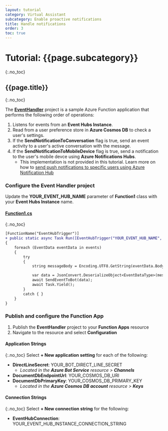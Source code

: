 ```yaml
---
layout: tutorial
category: Virtual Assistant
subcategory: Enable proactive notifications
title: Handle notifications
order: 3
toc: true
---
```


# Tutorial: {{page.subcategory}}
{:.no_toc}
## {{page.title}}
{:.no_toc}

The [**EventHandler**]() project is a sample Azure Function application that performs the following order of operations:
1. Listens for events from an **Event Hubs Instance**.
1. Read from a user preference store in **Azure Cosmos DB** to check a user's settings.
1. If the **SendNotificationToConversation** flag is true, send an event activity to a user's active conversation with the message.
1. If the **SendNotificationToMobileDevice** flag is true, send a notification to the user's mobile devce using **Azure Notifications Hubs**.
   - This implementation is not provided in this tutorial. Learn more on how to [send push notifications to specific users using Azure Notification Hub](https://docs.microsoft.com/en-us/azure/notification-hubs/notification-hubs-aspnet-backend-ios-apple-apns-notification) 

### Configure the Event Handler project
Update the **YOUR_EVENT_HUB_NAME** parameter of **Function1** class with your **Event Hubs Instance** name.

#### [Function1.cs]()
{:.no_toc}

```diff
[FunctionName("EventHubTrigger")]
+ public static async Task Run([EventHubTrigger("YOUR_EVENT_HUB_NAME", Connection = "EventHubConnection")] EventData[] events, ILogger log)
{
    foreach (EventData eventData in events)
    {
        try
        {
            string messageBody = Encoding.UTF8.GetString(eventData.Body.Array, eventData.Body.Offset, eventData.Body.Count);

            var data = JsonConvert.DeserializeObject<EventDataType>(messageBody);
            await SendEventToBot(data);
            await Task.Yield();
        }
        catch { }
    }
}
```

### Publish and configure the Function App

1. Publish the **EventHandler** project to your **Function Apps** resource
1. Navigate to the resource and select **Configuration**

#### Application Strings
{:.no_toc}
Select **+ New application setting** for each of the following:
- **DirectLineSecret**: YOUR_BOT_DIRECT_LINE_SECRET
    - *Located in the **Azure Bot Service** resource > **Channels***
- **DocumentDbEndpointUrl**: YOUR_COSMOS_DB_URI 
- **DocumentDbPrimaryKey**: YOUR_COSMOS_DB_PRIMARY_KEY 
    - *Located in the **Azure Cosmos DB account** resource > **Keys***

#### Connection Strings
{:.no_toc}
Select **+ New connection string** for the following:
- **EventHubConnection**: YOUR_EVENT_HUB_INSTANCE_CONNECTION_STRING